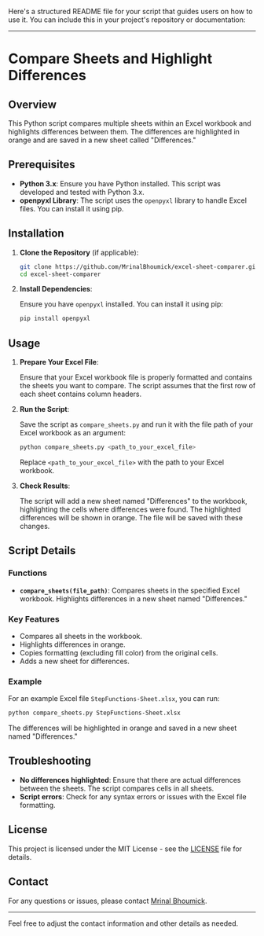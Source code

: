 Here's a structured README file for your script that guides users on how to use it. You can include this in your project's repository or documentation:

---

# Compare Sheets and Highlight Differences

## Overview

This Python script compares multiple sheets within an Excel workbook and highlights differences between them. The differences are highlighted in orange and are saved in a new sheet called "Differences."

## Prerequisites

- **Python 3.x**: Ensure you have Python installed. This script was developed and tested with Python 3.x.
- **openpyxl Library**: The script uses the `openpyxl` library to handle Excel files. You can install it using pip.

## Installation

1. **Clone the Repository** (if applicable):

    ```bash
    git clone https://github.com/MrinalBhoumick/excel-sheet-comparer.git
    cd excel-sheet-comparer
    ```

2. **Install Dependencies**:

    Ensure you have `openpyxl` installed. You can install it using pip:

    ```bash
    pip install openpyxl
    ```

## Usage

1. **Prepare Your Excel File**:

    Ensure that your Excel workbook file is properly formatted and contains the sheets you want to compare. The script assumes that the first row of each sheet contains column headers.

2. **Run the Script**:

    Save the script as `compare_sheets.py` and run it with the file path of your Excel workbook as an argument:

    ```bash
    python compare_sheets.py <path_to_your_excel_file>
    ```

    Replace `<path_to_your_excel_file>` with the path to your Excel workbook.

3. **Check Results**:

    The script will add a new sheet named "Differences" to the workbook, highlighting the cells where differences were found. The highlighted differences will be shown in orange. The file will be saved with these changes.

## Script Details

### Functions

- **`compare_sheets(file_path)`**: Compares sheets in the specified Excel workbook. Highlights differences in a new sheet named "Differences."

### Key Features

- Compares all sheets in the workbook.
- Highlights differences in orange.
- Copies formatting (excluding fill color) from the original cells.
- Adds a new sheet for differences.

### Example

For an example Excel file `StepFunctions-Sheet.xlsx`, you can run:

```bash
python compare_sheets.py StepFunctions-Sheet.xlsx
```

The differences will be highlighted in orange and saved in a new sheet named "Differences."

## Troubleshooting

- **No differences highlighted**: Ensure that there are actual differences between the sheets. The script compares cells in all sheets.
- **Script errors**: Check for any syntax errors or issues with the Excel file formatting.

## License

This project is licensed under the MIT License - see the [LICENSE](LICENSE) file for details.

## Contact

For any questions or issues, please contact [Mrinal Bhoumick](mrinalbhoumick0610@example.com).

---

Feel free to adjust the contact information and other details as needed.